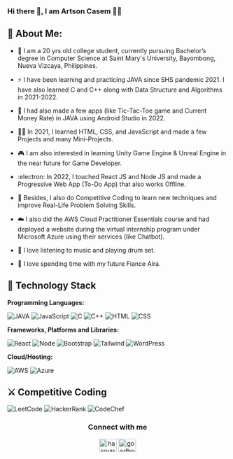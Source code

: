 

### Hi there 👋, I am Artson Casem 👨‍🎓


## 👻 About Me:
- 🏫 I am a 20 yrs old college student, currently pursuing Bachelor’s degree in Computer Science at Saint Mary's University, Bayombong, Nueva Vizcaya, Philippines.
- ⚡️ I have been learning and practicing JAVA since SHS pandemic 2021. I have also learned C and C++ along with Data Structure and Algorithms in 2021-2022.
- 🔭 I had also made a few apps (like Tic-Tac-Toe game and Current Money Rate) in JAVA using Android Studio in 2022.
- 👩‍💻 In 2021, I learned HTML, CSS, and JavaScript and made a few Projects and many Mini-Projects.
- 🎮 I am also interested in learning Unity Game Engine & Unreal Engine in the near future for Game Developer.
- :electron: In 2022, I touched React JS and Node JS and made a Progressive Web App (To-Do App) that also works Offline.
- 🧠 Besides, I also do Competitive Coding to learn new techniques and improve Real-Life Problem Solving Skills.
- ☁️ I also did the AWS Cloud Practitioner Essentials course and had deployed a website during the virtual internship program under Microsoft Azure using their services (like Chatbot).

- 🎹 I love listening to music and playing drum set.
- 💝 I love spending time with my future Fiance Aira.
 
## 🔭 Technology Stack
**Programming Languages:**

![JAVA](https://img.shields.io/badge/Java-ED8B00?style=for-the-badge&logo=java&logoColor=white)
![JavaScript](https://img.shields.io/badge/JavaScript-323330?style=for-the-badge&logo=javascript&logoColor=F7DF1E)
![C](	https://img.shields.io/badge/C-00599C?style=for-the-badge&logo=c&logoColor=white)
![C++](https://img.shields.io/badge/C%2B%2B-00599C?style=for-the-badge&logo=c%2B%2B&logoColor=white)
![HTML](https://img.shields.io/badge/HTML-239120?style=for-the-badge&logo=html5&logoColor=white)
![CSS](https://img.shields.io/badge/CSS-239120?&style=for-the-badge&logo=css3&logoColor=white)

**Frameworks, Platforms and Libraries:**

![React](https://img.shields.io/badge/React-20232A?style=for-the-badge&logo=react&logoColor=61DAFB)
![Node](https://img.shields.io/badge/Node.js-43853D?style=for-the-badge&logo=node.js&logoColor=white)
![Bootstrap](https://img.shields.io/badge/Bootstrap-563D7C?style=for-the-badge&logo=bootstrap&logoColor=white)
![Tailwind](https://img.shields.io/badge/Tailwind_CSS-38B2AC?style=for-the-badge&logo=tailwind-css&logoColor=white)
![WordPress](https://img.shields.io/badge/Wordpress-21759B?style=for-the-badge&logo=wordpress&logoColor=white)

**Cloud/Hosting:**

![AWS](https://img.shields.io/badge/Amazon_AWS-232F3E?style=for-the-badge&logo=amazon-aws&logoColor=white)
![Azure](https://img.shields.io/badge/Microsoft_Azure-0089D6?style=for-the-badge&logo=microsoft-azure&logoColor=white)

## ⚔️ Competitive Coding

![LeetCode](https://img.shields.io/badge/LeetCode-000000?style=for-the-badge&logo=LeetCode&logoColor=#d16c06)
![HackerRank](https://img.shields.io/badge/-Hackerrank-2EC866?style=for-the-badge&logo=HackerRank&logoColor=white)
![CodeChef](https://img.shields.io/badge/-CodeChef-5B4638?style=for-the-badge&logo=CodeChef&logoColor=white)

<h3 align="center">Connect with me</h3>
<p align="center">
<a href="https://fb.com/harryartson.casem" target="blank"><img align="center" src="https://raw.githubusercontent.com/rahuldkjain/github-profile-readme-generator/master/src/images/icons/Social/facebook.svg" alt="harryartson.casem" height="30" width="40" /></a>
<a href="https://instagram.com/goodboyartt" target="blank"><img align="center" src="https://raw.githubusercontent.com/rahuldkjain/github-profile-readme-generator/master/src/images/icons/Social/instagram.svg" alt="goodboyartt" height="30" width="40" /></a>
</p>
